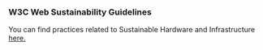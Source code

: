 ### W3C Web Sustainability Guidelines

You can find practices related to Sustainable Hardware and Infrastructure [here.](https://w3c.github.io/sustainableweb-wsg/)
